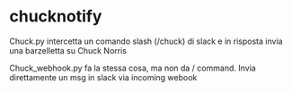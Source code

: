 # chucknotify

Chuck.py intercetta un comando slash (/chuck) di slack e in risposta invia una barzelletta su Chuck Norris

Chuck_webhook.py fa la stessa cosa, ma non da / command. Invia direttamente un msg in slack via incoming webook
